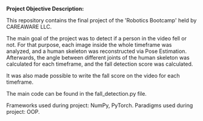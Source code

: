 **Project Objective Description:**

This repository contains the final project of the 'Robotics Bootcamp' held by CAREAWARE LLC.

The main goal of the project was to detect if a person in the video fell or not. For that purpose, each image inside the whole timeframe was analyzed, and a human skeleton was reconstructed via Pose Estimation. Afterwards, the angle between different joints of the human skeleton was calculated for each timeframe, and the fall detection score was calculated.

It was also made possible to write the fall score on the video for each timeframe.

The main code can be found in the fall_detection.py file.

Frameworks used during project: NumPy, PyTorch.
Paradigms used during project: OOP.
